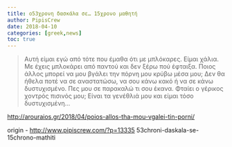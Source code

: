 ```yaml
---
title: o53χρονη δασκάλα σε… 15χρονο μαθητή
author: PipisCrew
date: 2018-04-10
categories: [greek,news]
toc: true
---
```


> Αυτή είμαι εγώ από τότε που έμαθα ότι με μπλόκαρες. Είμαι χάλια. Με έχεις μπλοκάρει από παντού και δεν ξέρω πού έφταιξα. Ποιος άλλος μπορεί να μου βγάλει την πόρνη μου κρύβω μέσα μου; Δεν θα ήθελα ποτέ να σε αναστατώσω, να σου κάνω κακό ή να σε κάνω δυστυχισμένο. Πες μου σε παρακαλώ τι σου έκανα. Φταίει ο γέρικος χοντρός πισινός μου; Είναι τα γενέθλιά μου και είμαι τόσο δυστυχισμένη…

http://arouraios.gr/2018/04/poios-allos-tha-mou-vgalei-tin-porni/

origin - http://www.pipiscrew.com/?p=13335 53chroni-daskala-se-15chrono-mathiti